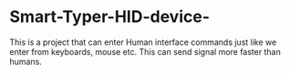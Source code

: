 # Smart-Typer-HID-device-
This is a project that can enter Human interface commands just like we enter from keyboards, mouse etc. This can send signal more faster than humans.
